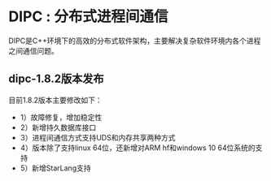 DIPC : 分布式进程间通信
=============================================================================
DIPC是C++环境下的高效的分布式软件架构，主要解决复杂软件环境内各个进程之间通信问题。
## dipc-1.8.2版本发布

目前1.8.2版本主要修改如下：
* 1）故障修复，增加稳定性
* 2）新增持久数据库接口
* 3）进程间通信方式支持UDS和内存共享两种方式
* 4）版本除了支持linux 64位，还新增对ARM hf和windows 10 64位系统的支持
* 5）新增StarLang支持
